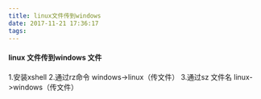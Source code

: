 ```yaml
---
title: linux文件传到windows
date: 2017-11-21 17:36:17
tags:
---
```

#### linux 文件传到windows 文件
1.安装xshell
2.通过rz命令  windows->linux（传文件） 
3.通过sz 文件名 linux->windows（传文件） 
